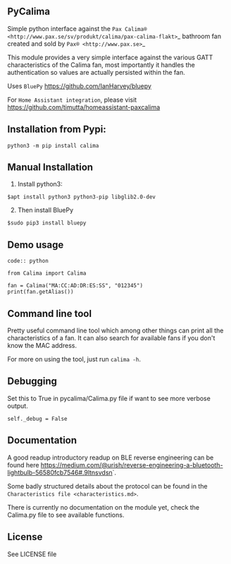 
## PyCalima

Simple python interface against the
`Pax Calima® <http://www.pax.se/sv/produkt/calima/pax-calima-flakt>`_
bathroom fan created and sold by `Pax® <http://www.pax.se>`_

This module provides a very simple interface against the various
GATT characteristics of the Calima fan, most importantly it handles the
authentication so values are actually persisted within the fan.

Uses `BluePy` <https://github.com/IanHarvey/bluepy>

For `Home Assistant integration`, please visit <https://github.com/timutta/homeassistant-paxcalima>



## Installation from Pypi: 


```
python3 -m pip install calima
```

## Manual Installation

1. Install python3:

```
$apt install python3 python3-pip libglib2.0-dev
```


2. Then install BluePy

```
$sudo pip3 install bluepy
```



## Demo usage

```
code:: python

from Calima import Calima

fan = Calima("MA:CC:AD:DR:ES:SS", "012345")
print(fan.getAlias())
```



## Command line tool

Pretty useful command line tool which among other things can print all
the characteristics of a fan. It can also search for available fans 
if you don't know the MAC address.

For more on using the tool, just run `calima -h`.



## Debugging

Set this to True in pycalima/Calima.py file if want to see more verbose output.

```
self._debug = False
```


## Documentation

A good readup introductory readup on BLE reverse engineering can be found
here <https://medium.com/@urish/reverse-engineering-a-bluetooth-lightbulb-56580fcb7546#.9ltnsvdsn>`.

Some badly structured details about the protocol can be found in the
`Characteristics file <characteristics.md>`.

There is currently no documentation on the module yet, check the
Calima.py file to see available functions.


## License


See LICENSE file
